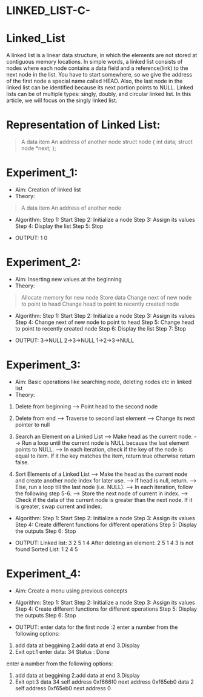 # LINKED_LIST-C-
# Linked_List
A linked list is a linear data structure, in which the elements are not stored at contiguous memory locations.
In simple words, a linked list consists of nodes where each node contains a data field and a reference(link) to the next node in the list.
You have to start somewhere, so we give the address of the first node a special name called HEAD. 
Also, the last node in the linked list can be identified because its next portion points to NULL.
Linked lists can be of multiple types: singly, doubly, and circular linked list. In this article, we will focus on the singly linked list. 

# Representation of Linked List:
> A data item
> An address of another node
struct node
{
  int data;
  struct node *next;
};

# Experiment_1:
* Aim: Creation of linked list
* Theory: 
> A data item
> An address of another node

* Algorithm:
  Step 1: Start
  Step 2: Initialize a node
  Step 3: Assign its values
  Step 4: Display the list
  Step 5: Stop

* OUTPUT:
  1 0

# Experiment_2:
* Aim: Inserting new values at the beginning
* Theory: 
> Allocate memory for new node
> Store data
> Change next of new node to point to head
> Change head to point to recently created node

* Algorithm:
  Step 1: Start
  Step 2: Initialize a node
  Step 3: Assign its values
  Step 4: Change next of new node to point to head
  Step 5: Change head to point to recently created node
  Step 6: Display the list
  Step 7: Stop

* OUTPUT:
3->NULL
2->3->NULL
1->2->3->NULL

# Experiment_3:
* Aim: Basic operations like searching node, deleting nodes etc in linked list
* Theory: 

1. Delete from beginning
--> Point head to the second node

2. Delete from end
--> Traverse to second last element
--> Change its next pointer to null

3. Search an Element on a Linked List
--> Make head as the current node.
--> Run a loop until the current node is NULL because the last element points to NULL.
--> In each iteration, check if the key of the node is equal to item. If it the key matches the item, return true otherwise return false.

4. Sort Elements of a Linked List
--> Make the head as the current node and create another node index for later use.
--> If head is null, return.
--> Else, run a loop till the last node (i.e. NULL).
--> In each iteration, follow the following step 5-6.
--> Store the next node of current in index.
--> Check if the data of the current node is greater than the next node. If it is greater, swap current and index.

* Algorithm:
  Step 1: Start
  Step 2: Initialize a node
  Step 3: Assign its values
  Step 4: Create different functions for different operations
  Step 5: Display the outputs
  Step 6: Stop

* OUTPUT:
Linked list: 3 2 5 1 4 
After deleting an element: 2 5 1 4 
3 is not found
Sorted List: 1 2 4 5 

# Experiment_4:
* Aim: Create a menu using previous concepts 
* Algorithm: 
  Step 1: Start
  Step 2: Initialize a node
  Step 3: Assign its values
  Step 4: Create different functions for different operations
  Step 5: Display the outputs
  Step 6: Stop

* OUTPUT:
enter data for the first node :2
enter a number from the following options:
1. add data at beggining 
2.add data at end
3.Display
0. Exit
opt:1
enter data: 34
Status : Done

enter a number from the following options:
1. add data at beggining 
2.add data at end
3.Display
0. Exit
opt:3
data  34  self address  0xf666f0  next address  0xf65eb0
data  2  self address  0xf65eb0  next address  0
